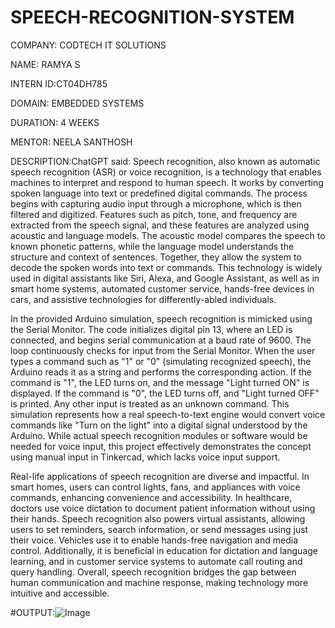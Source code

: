 # SPEECH-RECOGNITION-SYSTEM

COMPANY: CODTECH IT SOLUTIONS

NAME: RAMYA S

INTERN ID:CT04DH785

DOMAIN: EMBEDDED SYSTEMS

DURATION: 4 WEEKS

MENTOR: NEELA SANTHOSH

DESCRIPTION:ChatGPT said:
Speech recognition, also known as automatic speech recognition (ASR) or voice recognition, is a technology that enables machines to interpret and respond to human speech. It works by converting spoken language into text or predefined digital commands. The process begins with capturing audio input through a microphone, which is then filtered and digitized. Features such as pitch, tone, and frequency are extracted from the speech signal, and these features are analyzed using acoustic and language models. The acoustic model compares the speech to known phonetic patterns, while the language model understands the structure and context of sentences. Together, they allow the system to decode the spoken words into text or commands. This technology is widely used in digital assistants like Siri, Alexa, and Google Assistant, as well as in smart home systems, automated customer service, hands-free devices in cars, and assistive technologies for differently-abled individuals.

In the provided Arduino simulation, speech recognition is mimicked using the Serial Monitor. The code initializes digital pin 13, where an LED is connected, and begins serial communication at a baud rate of 9600. The loop continuously checks for input from the Serial Monitor. When the user types a command such as "1" or "0" (simulating recognized speech), the Arduino reads it as a string and performs the corresponding action. If the command is "1", the LED turns on, and the message "Light turned ON" is displayed. If the command is "0", the LED turns off, and "Light turned OFF" is printed. Any other input is treated as an unknown command. This simulation represents how a real speech-to-text engine would convert voice commands like "Turn on the light" into a digital signal understood by the Arduino. While actual speech recognition modules or software would be needed for voice input, this project effectively demonstrates the concept using manual input in Tinkercad, which lacks voice input support.

Real-life applications of speech recognition are diverse and impactful. In smart homes, users can control lights, fans, and appliances with voice commands, enhancing convenience and accessibility. In healthcare, doctors use voice dictation to document patient information without using their hands. Speech recognition also powers virtual assistants, allowing users to set reminders, search information, or send messages using just their voice. Vehicles use it to enable hands-free navigation and media control. Additionally, it is beneficial in education for dictation and language learning, and in customer service systems to automate call routing and query handling. Overall, speech recognition bridges the gap between human communication and machine response, making technology more intuitive and accessible.

#OUTPUT:![Image](https://github.com/user-attachments/assets/3714f102-5802-470b-8cc7-82eb41337b9b)
